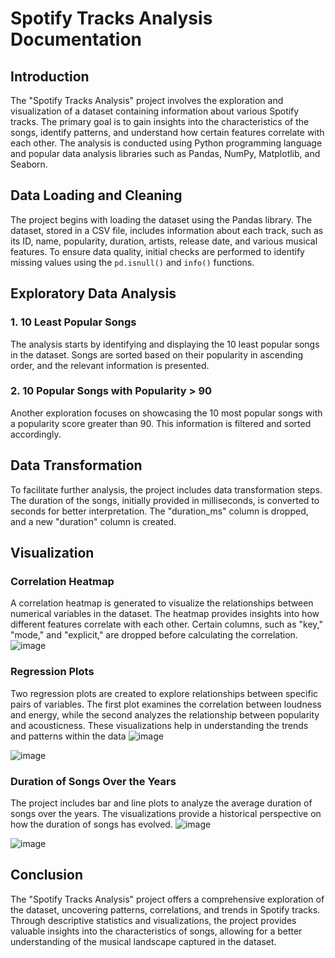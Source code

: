 # Spotify Tracks Analysis Documentation

## Introduction
The "Spotify Tracks Analysis" project involves the exploration and visualization of a dataset containing information about various Spotify tracks. The primary goal is to gain insights into the characteristics of the songs, identify patterns, and understand how certain features correlate with each other. The analysis is conducted using Python programming language and popular data analysis libraries such as Pandas, NumPy, Matplotlib, and Seaborn.

## Data Loading and Cleaning
The project begins with loading the dataset using the Pandas library. The dataset, stored in a CSV file, includes information about each track, such as its ID, name, popularity, duration, artists, release date, and various musical features. To ensure data quality, initial checks are performed to identify missing values using the `pd.isnull()` and `info()` functions.

## Exploratory Data Analysis
### 1. 10 Least Popular Songs
The analysis starts by identifying and displaying the 10 least popular songs in the dataset. Songs are sorted based on their popularity in ascending order, and the relevant information is presented.

### 2. 10 Popular Songs with Popularity > 90
Another exploration focuses on showcasing the 10 most popular songs with a popularity score greater than 90. This information is filtered and sorted accordingly.

## Data Transformation
To facilitate further analysis, the project includes data transformation steps. The duration of the songs, initially provided in milliseconds, is converted to seconds for better interpretation. The "duration_ms" column is dropped, and a new "duration" column is created.

## Visualization
### Correlation Heatmap
A correlation heatmap is generated to visualize the relationships between numerical variables in the dataset. The heatmap provides insights into how different features correlate with each other. Certain columns, such as "key," "mode," and "explicit," are dropped before calculating the correlation.
![image](https://github.com/no37no37/spotify_tracks_eda/assets/132648428/7fcca6ad-ce75-45f9-b4e5-88c93a3d49d6)


### Regression Plots
Two regression plots are created to explore relationships between specific pairs of variables. The first plot examines the correlation between loudness and energy, while the second analyzes the relationship between popularity and acousticness. These visualizations help in understanding the trends and patterns within the data
![image](https://github.com/no37no37/spotify_tracks_eda/assets/132648428/d6891b87-166a-4dce-a2bc-6497e74ca0b2)

![image](https://github.com/no37no37/spotify_tracks_eda/assets/132648428/e67c8b84-1ee2-43d3-9b43-39d6300db6a7)

### Duration of Songs Over the Years
The project includes bar and line plots to analyze the average duration of songs over the years. The visualizations provide a historical perspective on how the duration of songs has evolved.
![image](https://github.com/no37no37/spotify_tracks_eda/assets/132648428/f52731f2-fe76-48d5-bbe5-2df0f44f0dfe)

![image](https://github.com/no37no37/spotify_tracks_eda/assets/132648428/c1afae7e-0944-4a28-ba0c-d9ce496bcc81)

## Conclusion
The "Spotify Tracks Analysis" project offers a comprehensive exploration of the dataset, uncovering patterns, correlations, and trends in Spotify tracks. Through descriptive statistics and visualizations, the project provides valuable insights into the characteristics of songs, allowing for a better understanding of the musical landscape captured in the dataset.
